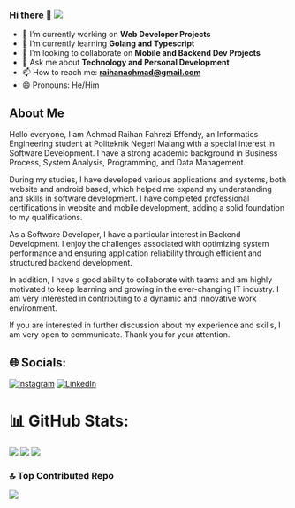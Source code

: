 
### Hi there 👋  [![](https://visitcount.itsvg.in/api?id=raihanachmad8&icon=4&color=0)](https://visitcount.itsvg.in)

- 🔭 I’m currently working on **Web Developer Projects**
- 🌱 I’m currently learning **Golang and Typescript**
- 👯 I’m looking to collaborate on **Mobile and Backend Dev Projects**
- 💬 Ask me about **Technology and Personal Development**
- 📫 How to reach me: **raihanachmad@gmail.com**
- 😄 Pronouns: He/Him

## About Me
Hello everyone, I am Achmad Raihan Fahrezi Effendy, an Informatics Engineering student at Politeknik Negeri Malang with a special interest in Software Development. I have a strong academic background in Business Process, System Analysis, Programming, and Data Management.

During my studies, I have developed various applications and systems, both website and android based, which helped me expand my understanding and skills in software development. I have completed professional certifications in website and mobile development, adding a solid foundation to my qualifications.

As a Software Developer, I have a particular interest in Backend Development. I enjoy the challenges associated with optimizing system performance and ensuring application reliability through efficient and structured backend development.

In addition, I have a good ability to collaborate with teams and am highly motivated to keep learning and growing in the ever-changing IT industry. I am very interested in contributing to a dynamic and innovative work environment.

If you are interested in further discussion about my experience and skills, I am very open to communicate. Thank you for your attention.


## 🌐 Socials:
[![Instagram](https://img.shields.io/badge/Instagram-%23E4405F.svg?logo=Instagram&logoColor=white)](https://instagram.com/raihan_achm) [![LinkedIn](https://img.shields.io/badge/LinkedIn-%230077B5.svg?logo=linkedin&logoColor=white)](https://www.linkedin.com/in/achmad-raihan-fahrezi-effendy-686b82259/) 

# 📊 GitHub Stats:
![](https://github-readme-stats.vercel.app/api?username=raihanachmad8&theme=dark&hide_border=false&include_all_commits=false&count_private=true)
![](https://github-readme-streak-stats.herokuapp.com/?user=raihanachmad8&theme=dark&hide_border=false)
![](https://github-readme-stats.vercel.app/api/top-langs/?username=raihanachmad8&theme=dark&hide_border=false&include_all_commits=false&count_private=true&layout=compact)


### 🔝 Top Contributed Repo
![](https://github-contributor-stats.vercel.app/api?username=raihanachmad8&limit=5&theme=dark&combine_all_yearly_contributions=true)
